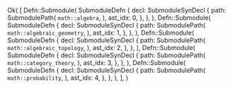 Ok(
    [
        Defn::Submodule(
            SubmoduleDefn {
                decl: SubmoduleSynDecl {
                    path: SubmodulePath(
                        `math::algebra`,
                    ),
                    ast_idx: 0,
                },
            },
        ),
        Defn::Submodule(
            SubmoduleDefn {
                decl: SubmoduleSynDecl {
                    path: SubmodulePath(
                        `math::algebraic_geometry`,
                    ),
                    ast_idx: 1,
                },
            },
        ),
        Defn::Submodule(
            SubmoduleDefn {
                decl: SubmoduleSynDecl {
                    path: SubmodulePath(
                        `math::algebraic_topology`,
                    ),
                    ast_idx: 2,
                },
            },
        ),
        Defn::Submodule(
            SubmoduleDefn {
                decl: SubmoduleSynDecl {
                    path: SubmodulePath(
                        `math::category_theory`,
                    ),
                    ast_idx: 3,
                },
            },
        ),
        Defn::Submodule(
            SubmoduleDefn {
                decl: SubmoduleSynDecl {
                    path: SubmodulePath(
                        `math::probability`,
                    ),
                    ast_idx: 4,
                },
            },
        ),
    ],
)